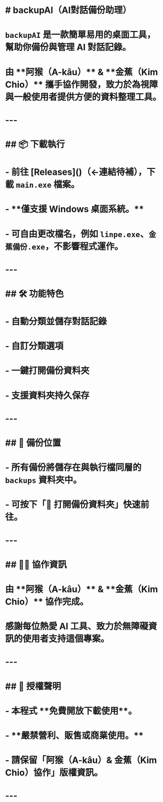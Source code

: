 # \# backupAI（AI對話備份助理）

# 

# `backupAI` 是一款簡單易用的桌面工具，幫助你備份與管理 AI 對話記錄。  

# 由 \*\*阿猴（A-kâu）\*\* \& \*\*金蕉（Kim Chio）\*\* 攜手協作開發，致力於為視障與一般使用者提供方便的資料整理工具。

# 

# ---

# 

# \## 📦 下載執行

# 

# \- 前往 \[Releases]()（←連結待補），下載 `main.exe` 檔案。

# \- \*\*僅支援 Windows 桌面系統。\*\*

# \- 可自由更改檔名，例如 `linpe.exe`、`金蕉備份.exe`，不影響程式運作。

# 

# ---

# 

# \## 🛠 功能特色

# 

# \- 自動分類並儲存對話記錄

# \- 自訂分類選項

# \- 一鍵打開備份資料夾

# \- 支援資料夾持久保存

# 

# ---

# 

# \## 📁 備份位置

# 

# \- 所有備份將儲存在與執行檔同層的 `backups` 資料夾中。

# \- 可按下「📂 打開備份資料夾」快速前往。

# 

# ---

# 

# \## 👩‍💻 協作資訊

# 

# 由 \*\*阿猴（A-kâu）\*\* \& \*\*金蕉（Kim Chio）\*\* 協作完成。  

# 感謝每位熱愛 AI 工具、致力於無障礙資訊的使用者支持這個專案。

# 

# ---

# 

# \## 📜 授權聲明

# 

# \- 本程式 \*\*免費開放下載使用\*\*。

# \- \*\*嚴禁營利、販售或商業使用。\*\*

# \- 請保留「阿猴（A-kâu）\& 金蕉（Kim Chio）協作」版權資訊。

# 

# ---

# 



